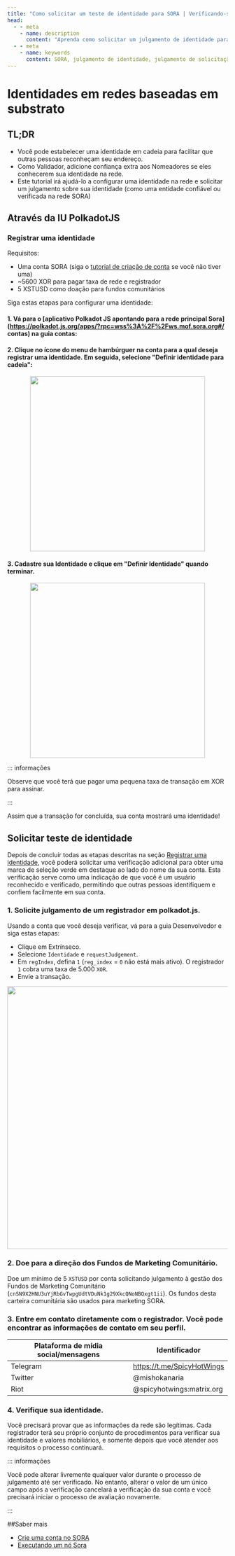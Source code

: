 ```yaml
---
title: "Como solicitar um teste de identidade para SORA | Verificando-se | Documentação SORA"
head:
  - - meta
    - name: description
      content: "Aprenda como solicitar um julgamento de identidade para sua conta SORA e ser verificado. Siga estas etapas para estabelecer sua identidade na rede e ganhar confiança na comunidade SORA."
  - - meta
    - name: keywords
      content: SORA, julgamento de identidade, julgamento de solicitação, polkadot.js, identidade na rede, verificação, fundos de marketing comunitário, fundos de marketing comunitário
---
```


# Identidades em redes baseadas em substrato

## TL;DR

- Você pode estabelecer uma identidade em cadeia para facilitar que outras pessoas reconheçam seu endereço.
- Como Validador, adicione confiança extra aos Nomeadores se eles conhecerem sua identidade na rede.
- Este tutorial irá ajudá-lo a configurar uma identidade na rede e solicitar um julgamento sobre sua identidade (como uma entidade confiável ou verificada na rede SORA)

## Através da IU PolkadotJS

### Registrar uma identidade

Requisitos:

- Uma conta SORA (siga o [tutorial de criação de conta](create-an-address.md) se você não tiver uma)
- ~5600 XOR para pagar taxa de rede e registrador
- 5 XSTUSD como doação para fundos comunitários

Siga estas etapas para configurar uma identidade:

#### 1. Vá para o [aplicativo Polkadot JS apontando para a rede principal Sora](https://polkadot.js.org/apps/?rpc=wss%3A%2F%2Fws.mof.sora.org#/ contas) na guia contas:

#### 2. Clique no ícone do menu de hambúrguer na conta para a qual deseja registrar uma identidade. Em seguida, selecione "Definir identidade para cadeia":

 <center><img src="/.gitbook/assets/id-select-menu.png" width="400"></center>

#### 3. Cadastre sua Identidade e clique em "Definir Identidade" quando terminar.

 <center><img src="/.gitbook/assets/id-register-id.png" width="400"></center>

::: informações

Observe que você terá que pagar uma pequena taxa de transação em XOR para assinar.

:::

Assim que a transação for concluída, sua conta mostrará uma identidade!

## Solicitar teste de identidade

Depois de concluir todas as etapas descritas na seção [Registrar uma identidade](/id.md#register-an-identity), você poderá solicitar uma verificação adicional para obter uma marca de seleção verde em destaque ao lado do nome da sua conta. Esta verificação serve como uma indicação de que você é um usuário reconhecido e verificado, permitindo que outras pessoas identifiquem e confiem facilmente em sua conta.

### 1. Solicite julgamento de um registrador em polkadot.js.

Usando a conta que você deseja verificar, vá para a guia Desenvolvedor e siga estas etapas:

- Clique em Extrínseco.
- Selecione `Identidade` e `requestJudgement`.
- Em `regIndex`, defina `1` (`reg_index` = `0` não está mais ativo). O registrador `1` cobra uma taxa de 5.000 `XOR`.
- Envie a transação.

 <center><img src="/.gitbook/assets/requestJudgement.png" width="600"></center>

### 2. Doe para a direção dos Fundos de Marketing Comunitário.

Doe um mínimo de 5 `XSTUSD` por conta solicitando julgamento à gestão dos Fundos de Marketing Comunitário (`cnSN9X2HNU3uYjRbGvTwpgUdtVDuNk1g29XkcQNoNBQxgt1ii`). Os fundos desta carteira comunitária são usados ​​para marketing SORA.

### 3. Entre em contato diretamente com o registrador. Você pode encontrar as informações de contato em seu perfil.

| Plataforma de mídia social/mensagens | Identificador                 |
| ------------------------------- | -------------------------- |
| Telegram                        | https://t.me/SpicyHotWings |
| Twitter                         | @mishokanaria              |
| Riot                            | @spicyhotwings:matrix.org  |

### 4. Verifique sua identidade.

Você precisará provar que as informações da rede são legítimas. Cada registrador terá seu próprio conjunto de procedimentos para verificar sua identidade e valores mobiliários, e somente depois que você atender aos requisitos o processo continuará.

::: informações

Você pode alterar livremente qualquer valor durante o processo de julgamento até ser verificado. No entanto, alterar o valor de um único campo após a verificação cancelará a verificação da sua conta e você precisará iniciar o processo de avaliação novamente.

:::

##Saber mais

- [Crie uma conta no SORA](/create-an-address.md)
- [Executando um nó Sora](/running-a-node.md)